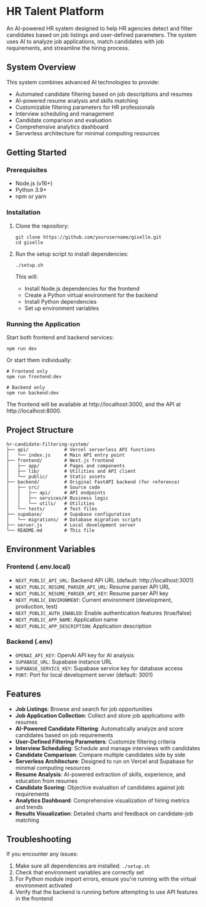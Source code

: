 # HR Talent Platform

An AI-powered HR system designed to help HR agencies detect and filter candidates based on job listings and user-defined parameters. The system uses AI to analyze job applications, match candidates with job requirements, and streamline the hiring process.

## System Overview

This system combines advanced AI technologies to provide:

- Automated candidate filtering based on job descriptions and resumes
- AI-powered resume analysis and skills matching
- Customizable filtering parameters for HR professionals
- Interview scheduling and management
- Candidate comparison and evaluation
- Comprehensive analytics dashboard
- Serverless architecture for minimal computing resources

## Getting Started

### Prerequisites

- Node.js (v16+)
- Python 3.9+
- npm or yarn

### Installation

1. Clone the repository:
   ```
   git clone https://github.com/yourusername/giselle.git
   cd giselle
   ```

2. Run the setup script to install dependencies:
   ```
   ./setup.sh
   ```

   This will:
   - Install Node.js dependencies for the frontend
   - Create a Python virtual environment for the backend
   - Install Python dependencies
   - Set up environment variables

### Running the Application

Start both frontend and backend services:

```
npm run dev
```

Or start them individually:

```
# Frontend only
npm run frontend:dev

# Backend only
npm run backend:dev
```

The frontend will be available at http://localhost:3000, and the API at http://localhost:8000.

## Project Structure

```
hr-candidate-filtering-system/
├── api/             # Vercel serverless API functions
│   └── index.js     # Main API entry point
├── frontend/        # Next.js frontend
│   ├── app/         # Pages and components
│   ├── lib/         # Utilities and API client
│   └── public/      # Static assets
├── backend/         # Original FastAPI backend (for reference)
│   ├── src/         # Source code
│   │   ├── api/     # API endpoints
│   │   ├── services/# Business logic
│   │   └── utils/   # Utilities
│   └── tests/       # Test files
├── supabase/        # Supabase configuration
│   └── migrations/  # Database migration scripts
├── server.js        # Local development server
└── README.md        # This file
```

## Environment Variables

### Frontend (.env.local)

- `NEXT_PUBLIC_API_URL`: Backend API URL (default: http://localhost:3001)
- `NEXT_PUBLIC_RESUME_PARSER_API_URL`: Resume parser API URL
- `NEXT_PUBLIC_RESUME_PARSER_API_KEY`: Resume parser API key
- `NEXT_PUBLIC_ENVIRONMENT`: Current environment (development, production, test)
- `NEXT_PUBLIC_AUTH_ENABLED`: Enable authentication features (true/false)
- `NEXT_PUBLIC_APP_NAME`: Application name
- `NEXT_PUBLIC_APP_DESCRIPTION`: Application description

### Backend (.env)

- `OPENAI_API_KEY`: OpenAI API key for AI analysis
- `SUPABASE_URL`: Supabase instance URL
- `SUPABASE_SERVICE_KEY`: Supabase service key for database access
- `PORT`: Port for local development server (default: 3001)

## Features

- **Job Listings**: Browse and search for job opportunities
- **Job Application Collection**: Collect and store job applications with resumes
- **AI-Powered Candidate Filtering**: Automatically analyze and score candidates based on job requirements
- **User-Defined Filtering Parameters**: Customize filtering criteria
- **Interview Scheduling**: Schedule and manage interviews with candidates
- **Candidate Comparison**: Compare multiple candidates side by side
- **Serverless Architecture**: Designed to run on Vercel and Supabase for minimal computing resources
- **Resume Analysis**: AI-powered extraction of skills, experience, and education from resumes
- **Candidate Scoring**: Objective evaluation of candidates against job requirements
- **Analytics Dashboard**: Comprehensive visualization of hiring metrics and trends
- **Results Visualization**: Detailed charts and feedback on candidate-job matching

## Troubleshooting

If you encounter any issues:

1. Make sure all dependencies are installed: `./setup.sh`
2. Check that environment variables are correctly set
3. For Python module import errors, ensure you're running with the virtual environment activated
4. Verify that the backend is running before attempting to use API features in the frontend